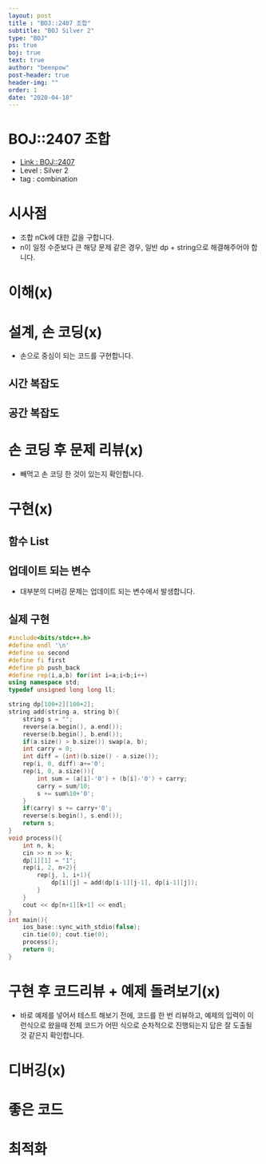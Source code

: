 ```yaml
---
layout: post
title : "BOJ::2407 조합"
subtitle: "BOJ Silver 2"
type: "BOJ"
ps: true
boj: true
text: true
author: "beenpow"
post-header: true
header-img: ""
order: 1
date: "2020-04-18"
---
```

# BOJ::2407 조합
- [Link : BOJ::2407](https://www.acmicpc.net/problem/2407)
- Level : Silver 2
- tag : combination

# 시사점
- 조합 nCk에 대한 값을 구합니다.
- n이 일정 수준보다 큰 해당 문제 같은 경우, 일반 dp + string으로 해결해주어야 합니다.

# 이해(x)

# 설계, 손 코딩(x)
- 손으로 중심이 되는 코드를 구현합니다.

## 시간 복잡도

## 공간 복잡도

# 손 코딩 후 문제 리뷰(x)
- 빼먹고 손 코딩 한 것이 있는지 확인합니다.

# 구현(x)

## 함수 List 

## 업데이트 되는 변수
- 대부분의 디버깅 문제는 업데이트 되는 변수에서 발생합니다.

## 실제 구현 

```cpp
#include<bits/stdc++.h>
#define endl '\n'
#define se second
#define fi first
#define pb push_back
#define rep(i,a,b) for(int i=a;i<b;i++)
using namespace std;
typedef unsigned long long ll;

string dp[100+2][100+2];
string add(string a, string b){
    string s = "";
    reverse(a.begin(), a.end());
    reverse(b.begin(), b.end());
    if(a.size() > b.size()) swap(a, b);
    int carry = 0;
    int diff = (int)(b.size() - a.size());
    rep(i, 0, diff) a+='0';
    rep(i, 0, a.size()){
        int sum = (a[i]-'0') + (b[i]-'0') + carry;
        carry = sum/10;
        s += sum%10+'0';
    }
    if(carry) s += carry+'0';
    reverse(s.begin(), s.end());
    return s;
}
void process(){
    int n, k;
    cin >> n >> k;
    dp[1][1] = "1";
    rep(i, 2, n+2){
        rep(j, 1, i+1){
            dp[i][j] = add(dp[i-1][j-1], dp[i-1][j]);
        }
    }
    cout << dp[n+1][k+1] << endl;
}
int main(){
    ios_base::sync_with_stdio(false);
    cin.tie(0); cout.tie(0);
    process();
    return 0;
}
```

# 구현 후 코드리뷰 + 예제 돌려보기(x)
- 바로 예제를 넣어서 테스트 해보기 전에, 코드를 한 번 리뷰하고, 예제의 입력이 이런식으로 왔을때
  전체 코드가 어떤 식으로 순차적으로 진행되는지 답은 잘 도출될 것 같은지 확인합니다.

# 디버깅(x)

# 좋은 코드

# 최적화
